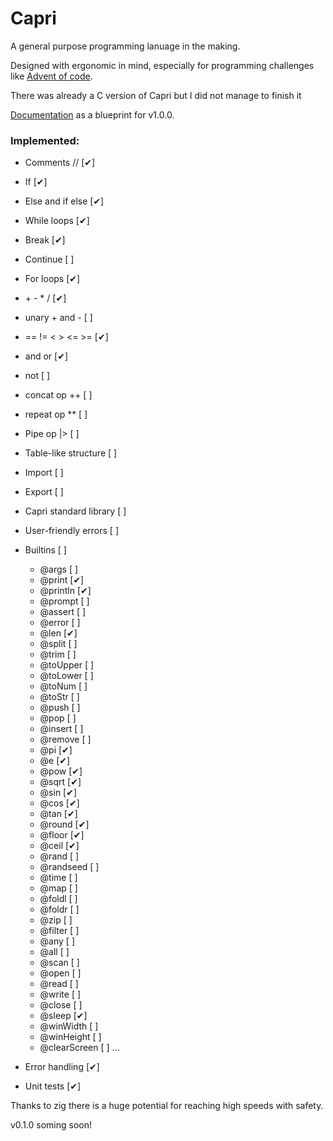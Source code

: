 # Capri
A general purpose programming lanuage in the making.

Designed with ergonomic in mind, especially for programming challenges like [Advent of code](https://adventofcode.com/).

There was already a C version of Capri but I did not manage to finish it

[Documentation](./DOCS.md) as a blueprint for v1.0.0.

### Implemented:
- Comments // [✔]
- If [✔]
- Else and if else [✔]
- While loops [✔]
- Break [✔]
- Continue [ ]
- For loops [✔]
- \+ \- \* \/ [✔]
- unary \+ and \- [ ]
- == != < > <= >= [✔]
- and or [✔]
- not [ ]
- concat op \+\+ [ ]
- repeat op \*\* [ ]
- Pipe op |> [ ]
- Table-like structure [ ]
- Import [ ]
- Export [ ]
- Capri standard library [ ]
- User-friendly errors [ ]

- Builtins [ ]
    - @args [ ]
    - @print [✔]
    - @println [✔]
    - @prompt [ ]
    - @assert [ ]
    - @error [ ]
    - @len [✔]
    - @split [ ]
    - @trim [ ]
    - @toUpper [ ]
    - @toLower [ ]
    - @toNum [ ]
    - @toStr [ ]
    - @push [ ]
    - @pop [ ]
    - @insert [ ]
    - @remove [ ]
    - @pi [✔]
    - @e [✔]
    - @pow [✔]
    - @sqrt [✔]
    - @sin [✔]
    - @cos [✔]
    - @tan [✔]
    - @round [✔]
    - @floor [✔]
    - @ceil [✔]
    - @rand [ ]
    - @randseed [ ]
    - @time [ ]
    - @map [ ]
    - @foldl [ ]
    - @foldr [ ]
    - @zip [ ]
    - @filter [ ] 
    - @any [ ]
    - @all [ ]
    - @scan [ ]
    - @open [ ]
    - @read [ ]
    - @write [ ]
    - @close [ ]
    - @sleep [✔]
    - @winWidth [ ]
    - @winHeight [ ]
    - @clearScreen [ ]
    ...
- Error handling [✔]
- Unit tests [✔]

Thanks to zig there is a huge potential for reaching high speeds with safety.

v0.1.0 soming soon!
